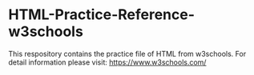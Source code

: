 # HTML-Practice-Reference-w3schools
This respository contains the practice file of HTML from w3schools. For detail information please visit: https://www.w3schools.com/
